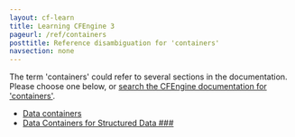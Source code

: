 ```yaml
---
layout: cf-learn
title: Learning CFEngine 3
pageurl: /ref/containers
posttitle: Reference disambiguation for 'containers'
navsection: none
---
```


The term 'containers' could refer to several sections in the documentation. Please choose one below, or
[search the CFEngine documentation for 'containers'](http://cfengine.com/docs/latest/search.html?q=containers).

- [Data containers](http://cfengine.com/docs/latest/examples-tutorials-json-yaml-support-in-cfengine.html#data-containers)
- [Data Containers for Structured Data \#\#\#](http://cfengine.com/docs/latest/guide-latest-release-whatsnew.html#data-containers-for-structured-data-###)
